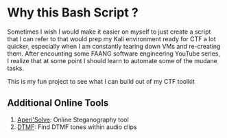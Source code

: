 # Why this Bash Script ?

Sometimes I wish I would make it easier on myself to just create a script that I can refer to that would prep my Kali environment ready for CTF a lot quicker, especially when I am constantly tearing down VMs and re-creating them. After encounting some FAANG software engineering YouTube series, I realize that at some point I should learn to automate some of the mudane tasks.

This is my fun project to see what I can build out of my CTF toolkit

## Additional Online Tools ##
1. [Aperi'Solve](https://aperisolve.fr/): Online Steganography tool
2. [DTMF](https://unframework.github.io/dtmf-detect/): Find DTMF tones within audio clips
